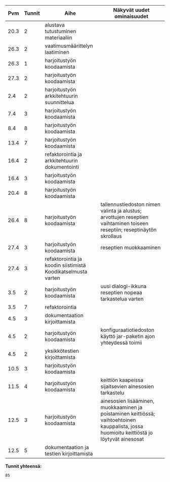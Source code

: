 Pvm   | Tunnit	| Aihe | Näkyvät uudet ominaisuudet
----- | ------- | ----------------------------------- | -----------------------------------------
20.3 | 2 | alustava tutustuminen materiaaliin |
26.3 | 2 | vaatimusmäärittelyn laatiminen |
26.3 | 1 | harjoitustyön koodaamista |
27.3 | 2 | harjoitustyön koodaamista |
 2.4 | 2 | harjoitustyön arkkitehtuurin suunnittelua |
 7.4 | 3 | harjoitustyön koodaamista |
 8.4 | 8 | harjoitustyön koodaamista |
13.4 | 7 | harjoitustyön koodaamista |
16.4 | 2 | refaktorointia ja arkkitehtuurin dokumentointi |
16.4 | 3 | harjoitustyön koodaamista |
20.4 | 8 | harjoitustyön koodaamista |
26.4 | 8 | harjoitustyön koodaamista | tallennustiedoston nimen valinta ja alustus; arvottujen reseptien vaihtaminen toiseen reseptiin; reseptinäytön skrollaus
27.4 | 3 | harjoitustyön koodaamista | reseptien muokkaaminen
27.4 | 3 | refaktorointia ja koodin siistimistä Koodikatselmusta varten
3.5  | 2 | harjoitustyön koodaamista | uusi dialogi-ikkuna reseptien nopeaa tarkastelua varten
3.5  | 7 | refaktorointia |
4.5  | 3 | dokumentaation kirjoittamista |
4.5  | 2 | harjoitustyön koodaamista | konfiguraatiotiedoston käyttö jar-paketin ajon yhteydessä toimii
4.5  | 2 | yksikkötestien kirjoittamista |
10.5 | 3 | harjoitustyön koodaamista |
11.5 | 4 | harjoitustyön koodaamista | keittiön kaapeissa sijaitsevien ainesosien tarkastelu
12.5 | 3 | harjoitustyön koodaamista | ainesosien lisääminen, muokkaaminen ja poistaminen keittiössä; vaihtoehtoinen kauppalista, jossa huomioitu keittiöstä jo löytyvät ainesosat
12.5 | 5 | dokumentaation ja testien kirjoittamista |

**Tunnit yhteensä:**
```
85
```
